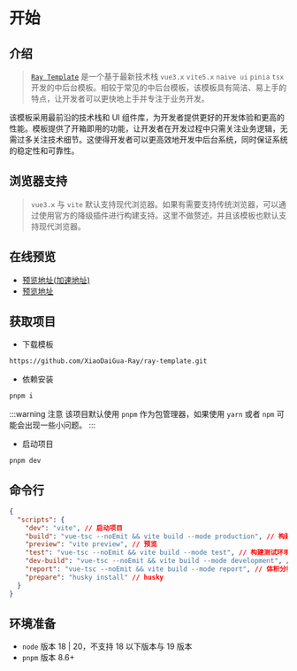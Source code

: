 # 开始

## 介绍

> [`Ray Template`](https://ray-template.yka.moe/ray-template/#/) 是一个基于最新技术栈 `vue3.x` `vite5.x` `naive ui` `pinia` `tsx` 开发的中后台模板。相较于常见的中后台模板，该模板具有简洁、易上手的特点，让开发者可以更快地上手并专注于业务开发。

该模板采用最前沿的技术栈和 UI 组件库，为开发者提供更好的开发体验和更高的性能。模板提供了开箱即用的功能，让开发者在开发过程中只需关注业务逻辑，无需过多关注技术细节。这使得开发者可以更高效地开发中后台系统，同时保证系统的稳定性和可靠性。

## 浏览器支持

> `vue3.x` 与 `vite` 默认支持现代浏览器。如果有需要支持传统浏览器，可以通过使用官方的降级插件进行构建支持。这里不做赘述，并且该模板也默认支持现代浏览器。

## 在线预览

- [预览地址(加速地址)](https://ray-template.yka.moe/ray-template/#/)
- [预览地址](https://xiaodaigua-ray.github.io/ray-template/#/)

## 获取项目

- 下载模板

```bash
https://github.com/XiaoDaiGua-Ray/ray-template.git
```

- 依赖安装

```bash
pnpm i
```

:::warning 注意
该项目默认使用 `pnpm` 作为包管理器，如果使用 `yarn` 或者 `npm` 可能会出现一些小问题。
:::

- 启动项目

```bash
pnpm dev
```

## 命令行

```json
{
  "scripts": {
    "dev": "vite", // 启动项目
    "build": "vue-tsc --noEmit && vite build --mode production", // 构建生产环境
    "preview": "vite preview", // 预览
    "test": "vue-tsc --noEmit && vite build --mode test", // 构建测试环境
    "dev-build": "vue-tsc --noEmit && vite build --mode development", // 构建开发环境
    "report": "vue-tsc --noEmit && vite build --mode report", // 体积分析
    "prepare": "husky install" // husky
  }
}
```

## 环境准备

- `node` 版本 18 | 20，不支持 18 以下版本与 19 版本
- `pnpm` 版本 8.6+
